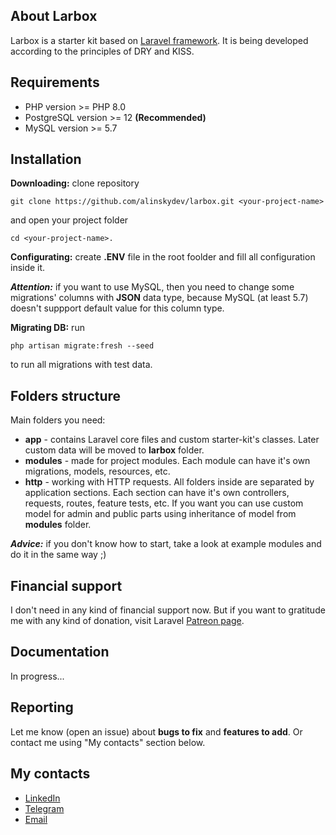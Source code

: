## About Larbox

Larbox is a starter kit based on [Laravel framework](https://laravel.com). It is being developed according to the principles of DRY and KISS. 

## Requirements
- PHP version >= PHP 8.0
- PostgreSQL version >= 12 **(Recommended)**
- MySQL version >= 5.7

## Installation

**Downloading:** clone repository
```
git clone https://github.com/alinskydev/larbox.git <your-project-name>
```
and open your project folder
```
cd <your-project-name>.
```

**Configurating:** create **.ENV** file in the root foolder and fill all configuration inside it.

***Attention:*** if you want to use MySQL, then you need to change some migrations' columns with **JSON** data type, because MySQL (at least 5.7) doesn't suppport default value for this column type.

**Migrating DB:** run
```
php artisan migrate:fresh --seed
```
to run all migrations with test data.

## Folders structure

Main folders you need:
- **app** - contains Laravel core files and custom starter-kit's classes. Later custom data will be moved to **larbox** folder.
- **modules** - made for project modules. Each module can have it's own migrations, models, resources, etc.
- **http** - working with HTTP requests. All folders inside are separated by application sections. Each section can have it's own controllers, requests, routes, feature tests, etc. If you want you can use custom model for admin and public parts using inheritance of model from **modules** folder.

***Advice:*** if you don't know how to start, take a look at example modules and do it in the same way ;)

## Financial support

I don't need in any kind of financial support now. But if you want to gratitude me with any kind of donation, visit Laravel [Patreon page](https://patreon.com/taylorotwell).

## Documentation
In progress...

## Reporting

Let me know (open an issue) about **bugs to fix** and **features to add**. Or contact me using "My contacts" section below.

## My contacts

- [LinkedIn](https://www.linkedin.com/in/dmitry-alinsky)
- [Telegram](https://t.me/alinsky)
- [Email](mailto:alinsky.dmitry@gmail.com)
